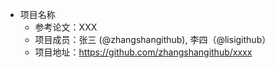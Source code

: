 - 项目名称
  - 参考论文：XXX
  - 项目成员：张三 (@zhangshangithub), 李四（@lisigithub）
  - 项目地址：https://github.com/zhangshangithub/xxxx
